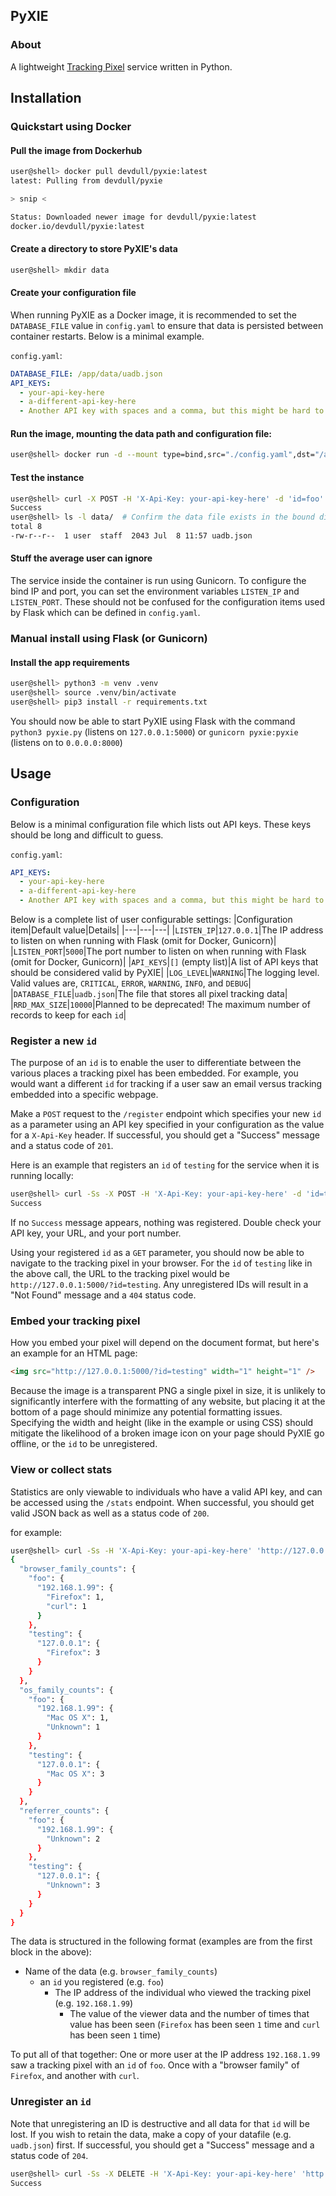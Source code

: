 ## PyXIE
### About
A lightweight [Tracking Pixel](https://en.wikipedia.org/wiki/Tracking_Pixel?wprov=srpw1_0) service written in Python.

## Installation
<!-- ### A quick note about the Docker image and port numbers
The Docker container runs PyXIE using the WSGI tool Gnunicorn. If you are running PyXIE as a Docker container:
- Do:
  - Configure the environment variable `LISTEN_PORT` (default is `8000`)
  - You can also configure the environment variable `LISTEN_IP` but it is unlikely you will want to change this (default is `0.0.0.0`)
- Not recommended:
  - Setting `LISTEN_PORT` in `config.yaml` (if you set it, leave it as the default value, `5000`)
  - Setting `LISTEN_IP` in `config.yaml` -->

### Quickstart using Docker
#### Pull the image from Dockerhub
```bash
user@shell> docker pull devdull/pyxie:latest
latest: Pulling from devdull/pyxie

> snip <

Status: Downloaded newer image for devdull/pyxie:latest
docker.io/devdull/pyxie:latest
```

#### Create a directory to store PyXIE's data
```bash
user@shell> mkdir data
```

#### Create your configuration file
When running PyXIE as a Docker image, it is recommended to set the `DATABASE_FILE` value in `config.yaml` to ensure that data is persisted between container restarts. Below is a minimal example.

`config.yaml`:
```yaml
DATABASE_FILE: /app/data/uadb.json
API_KEYS:
  - your-api-key-here
  - a-different-api-key-here
  - Another API key with spaces and a comma, but this might be hard to use later.
```

#### Run the image, mounting the data path and configuration file:
```bash
user@shell> docker run -d --mount type=bind,src="./config.yaml",dst="/app/config.yaml" --mount type=bind,src="./data",dst="/app/data" -p 5000:5000 devdull/pyxie:latest
```

#### Test the instance
```bash
user@shell> curl -X POST -H 'X-Api-Key: your-api-key-here' -d 'id=foo' 'http://localhost:5000/register'
Success
user@shell> ls -l data/  # Confirm the data file exists in the bound directory
total 8
-rw-r--r--  1 user  staff  2043 Jul  8 11:57 uadb.json
```

#### Stuff the average user can ignore
The service inside the container is run using Gunicorn. To configure the bind IP and port, you can set the environment variables `LISTEN_IP` and `LISTEN_PORT`. These should not be confused for the configuration items used by Flask which can be defined in `config.yaml`.

### Manual install using Flask (or Gunicorn)
#### Install the app requirements
```bash
user@shell> python3 -m venv .venv
user@shell> source .venv/bin/activate
user@shell> pip3 install -r requirements.txt
```

You should now be able to start PyXIE using Flask with the command `python3 pyxie.py` (listens on `127.0.0.1:5000`) or `gunicorn pyxie:pyxie` (listens on to `0.0.0.0:8000`)

## Usage
### Configuration
Below is a minimal configuration file which lists out API keys. These keys should be long and difficult to guess.

`config.yaml`:
```yaml
API_KEYS:
  - your-api-key-here
  - a-different-api-key-here
  - Another API key with spaces and a comma, but this might be hard to use later.
```

Below is a complete list of user configurable settings:
|Configuration item|Default value|Details|
|---|---|---|
|`LISTEN_IP`|`127.0.0.1`|The IP address to listen on when running with Flask (omit for Docker, Gunicorn)|
|`LISTEN_PORT`|`5000`|The port number to listen on when running with Flask (omit for Docker, Gunicorn)|
|`API_KEYS`|`[]` (empty list)|A list of API keys that should be considered valid by PyXIE|
|`LOG_LEVEL`|`WARNING`|The logging level. Valid values are, `CRITICAL`, `ERROR`, `WARNING`, `INFO`, and `DEBUG`|
|`DATABASE_FILE`|`uadb.json`|The file that stores all pixel tracking data|
|`RRD_MAX_SIZE`|`10000`|Planned to be deprecated! The maximum number of records to keep for each `id`|

### Register a new `id`
The purpose of an `id` is to enable the user to differentiate between the various places a tracking pixel has been embedded. For example, you would want a different `id` for tracking if a user saw an email versus tracking embedded into a specific webpage.

Make a `POST` request to the `/register` endpoint which specifies your new `id` as a parameter using an API key specified in your configuration as the value for a `X-Api-Key` header. If successful, you should get a "Success" message and a status code of `201`.

Here is an example that registers an `id` of `testing` for the service when it is running locally:
```bash
user@shell> curl -Ss -X POST -H 'X-Api-Key: your-api-key-here' -d 'id=testing' 'http://127.0.0.1:5000/register'
Success
```

If no `Success` message appears, nothing was registered. Double check your API key, your URL, and your port number.

Using your registered `id` as a `GET` parameter, you should now be able to navigate to the tracking pixel in your browser. For the `id` of `testing` like in the above call, the URL to the tracking pixel would be `http://127.0.0.1:5000/?id=testing`. Any unregistered IDs will result in a "Not Found" message and a `404` status code.

### Embed your tracking pixel
How you embed your pixel will depend on the document format, but here's an example for an HTML page:
```html
<img src="http://127.0.0.1:5000/?id=testing" width="1" height="1" />
```

Because the image is a transparent PNG a single pixel in size, it is unlikely to significantly interfere with the formatting of any website, but placing it at the bottom of a page should minimize any potential formatting issues. Specifying the width and height (like in the example or using CSS) should mitigate the likelihood of a broken image icon on your page should PyXIE go offline, or the `id` to be unregistered.

### View or collect stats
Statistics are only viewable to individuals who have a valid API key, and can be accessed using the `/stats` endpoint. When successful, you should get valid JSON back as well as a status code of `200`.

for example:
```bash
user@shell> curl -Ss -H 'X-Api-Key: your-api-key-here' 'http://127.0.0.1:5000/stats' | jq
{
  "browser_family_counts": {
    "foo": {
      "192.168.1.99": {
        "Firefox": 1,
        "curl": 1
      }
    },
    "testing": {
      "127.0.0.1": {
        "Firefox": 3
      }
    }
  },
  "os_family_counts": {
    "foo": {
      "192.168.1.99": {
        "Mac OS X": 1,
        "Unknown": 1
      }
    },
    "testing": {
      "127.0.0.1": {
        "Mac OS X": 3
      }
    }
  },
  "referrer_counts": {
    "foo": {
      "192.168.1.99": {
        "Unknown": 2
      }
    },
    "testing": {
      "127.0.0.1": {
        "Unknown": 3
      }
    }
  }
}
```

The data is structured in the following format (examples are from the first block in the above):
- Name of the data (e.g. `browser_family_counts`)
  - an `id` you registered (e.g. `foo`)
    - The IP address of the individual who viewed the tracking pixel (e.g. `192.168.1.99`)
      - The value of the viewer data and the number of times that value has been seen (`Firefox` has been seen `1` time and `curl` has been seen `1` time)

To put all of that together: One or more user at the IP address `192.168.1.99` saw a tracking pixel with an `id` of `foo`. Once with a "browser family" of `Firefox`, and another with `curl`.

### Unregister an `id`
Note that unregistering an ID is destructive and all data for that `id` will be lost. If you wish to retain the data, make a copy of your datafile (e.g. `uadb.json`) first. If successful, you should get a "Success" message and a status code of `204`.

```bash
user@shell> curl -Ss -X DELETE -H 'X-Api-Key: your-api-key-here' 'http://127.0.0.1:5000/unregister?id=testing'
Success
```
